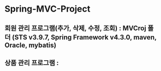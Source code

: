 # Spring-MVC-Project
## 회원 관리 프로그램(추가, 삭제, 수정, 조회) : MVCroj 폴더 (STS v3.9.7, Spring Framework v4.3.0, maven, Oracle, mybatis)
## 상품 관리 프로그램 :
